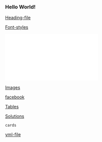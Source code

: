 <h3>Hello World!</h3>

[Heading-file](/Heading.md)

[Font-styles](/FontStyles.md)

![Images](/Images.md)

<a href="./Images.md">Images</a>

[facebook](https://www.facebook.com)

[Tables](/src/tables/table.md)

[Solutions](/src/studio/Solutions.md)

``` 
cards
```

[yml-file](/src/text.yml)
